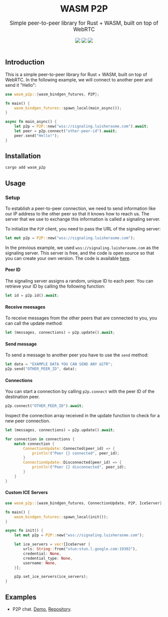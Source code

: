 <div align="center">
    <h1>WASM P2P</h1>
    <big>Simple peer-to-peer library for Rust + WASM, built on top of WebRTC</big>
    <div>
    <br/>
        <a href="https://github.com/luis-herasme/wasm_p2p/pulse"><img src="https://img.shields.io/github/last-commit/luis-herasme/wasm_p2p.svg"/></a>
        <a href="https://github.com/luis-herasme/wasm_p2p/pulls"><img src="https://img.shields.io/github/issues-pr/luis-herasme/wasm_p2p.svg"/></a>
        <a href="https://github.com/luis-herasme/wasm_p2p/issues"><img src="https://img.shields.io/github/issues-closed/luis-herasme/wasm_p2p.svg"/></a>
    </div>
</div>
<br/>
</div>

## Introduction
This is a simple peer-to-peer library for Rust + WASM, built on top of WebRTC. In the following example, we will connect to another peer and send it "Hello":
```Rust
use wasm_p2p::{wasm_bindgen_futures, P2P};

fn main() {
    wasm_bindgen_futures::spawn_local(main_async());
}

async fn main_async() {
    let p2p = P2P::new("wss://signaling.luisherasme.com").await;
    let peer = p2p.connect("other-peer-id").await;
    peer.send("Hello!");
}
```
## Installation

```bash
cargo add wasm_p2p
```

## Usage

### Setup
To establish a peer-to-peer connection, we need to send information like our IP address to the other peer so that it knows how to reach us. The server that we use to exchange this information is called a signaling server.

To initialize the `P2P` client, you need to pass the URL of the signaling server:
```Rust
let mut p2p = P2P::new("wss://signaling.luisherasme.com");
```

In the previous example, we used `wss://signaling.luisherasme.com` as the signaling server. This server is free, and the code is open source so that you can create your own version. The code is available [here](https://github.com/luis-herasme/signaling-server.rs).

#### Peer ID
The signaling server assigns a random, unique ID to each peer. You can retrieve your ID by calling the following function:
```Rust
let id = p2p.id().await;
```
#### Receive meesages
To receive messages from the other peers that are connected to you, you can call the update method:
```Rust
let (messages, connections) = p2p.update().await;
```

#### Send message
To send a message to another peer you have to use the `send` method:
```Rust
let data = "EXAMPLE DATA YOU CAN SEND ANY &STR";
p2p.send("OTHER_PEER_ID", data);
```

#### Connections
You can start a connection by calling `p2p.connect` with the peer ID of the destination peer.
```Rust
p2p.connect("OTHER_PEER_ID").await;
```
Inspect the connection array received in the update function to check for a new peer connection.
```Rust
let (messages, connections) = p2p.update().await;

for connection in connections {
    match connection {
        ConnectionUpdate::Connected(peer_id) => {
            println!("Peer {} connected", peer_id);
        }
        ConnectionUpdate::Disconnected(peer_id) => {
            println!("Peer {} disconnected", peer_id);
        }
    }
}
```

#### Custom ICE Servers

```Rust
use wasm_p2p::{wasm_bindgen_futures, ConnectionUpdate, P2P, IceServer};

fn main() {
    wasm_bindgen_futures::spawn_local(init());
}

async fn init() {
    let mut p2p = P2P::new("wss://signaling.luisherasme.com");

    let ice_servers = vec![IceServer {
        urls: String::from("stun:stun.l.google.com:19302"),
        credential: None,
        credential_type: None,
        username: None,
    }];

    p2p.set_ice_servers(ice_servers);
}
```

## Examples
- P2P chat. [Demo](https://p2pexample.luisherasme.com/), [Repository](https://github.com/luis-herasme/p2p-example).
